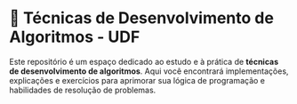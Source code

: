 # 🧠 Técnicas de Desenvolvimento de Algoritmos - UDF

Este repositório é um espaço dedicado ao estudo e à prática de **técnicas de desenvolvimento de algoritmos**. Aqui você encontrará implementações, explicações e exercícios para aprimorar sua lógica de programação e habilidades de resolução de problemas.


